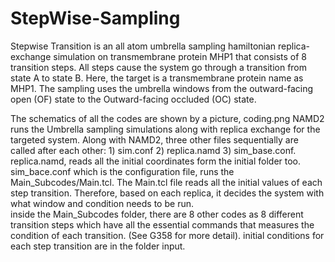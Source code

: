# StepWise-Sampling
Stepwise Transition is an all atom umbrella sampling hamiltonian replica-exchange simulation on transmembrane protein MHP1 that consists of 8 transition steps. All steps cause the system go through a transition from state A to state B. Here, the target is a transmembrane protein name as MHP1. The sampling uses the umbrella windows from the outward-facing open (OF) state to the Outward-facing occluded (OC) state.

The schematics of all the codes are shown by a picture, coding.png
NAMD2 runs the Umbrella sampling simulations along with replica exchange for the targeted system.
Along with NAMD2, three other files sequentially are called after each other: 1) sim.conf 2) replica.namd 3) sim_base.conf.
replica.namd, reads all the initial coordinates form the initial folder too.
sim_bace.conf which is the configuration file, runs the Main_Subcodes/Main.tcl. The Main.tcl file reads all the initial values of each step transition. Therefore, based on each replica, it decides the system with what window and condition needs to be run.  
inside the Main_Subcodes folder, there are 8 other codes as 8 different transition steps which have all the essential commands that measures the condition of each transition. (See G358 for more detail).
initial conditions for each step transition are in the folder input.
